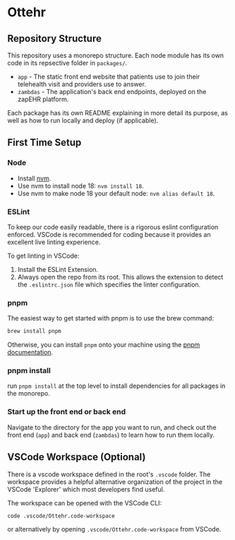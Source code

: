 # Ottehr

## Repository Structure

This repository uses a monorepo structure. Each node module has its own code in its repsective folder in `packages/`.

- `app` - The static front end website that patients use to join their telehealth visit and providers use to answer.
- `zambdas` - The application's back end endpoints, deployed on the zapEHR platform.

Each package has its own README explaining in more detail its purpose, as well as how to run locally and deploy (if applicable).

## First Time Setup

### Node

- Install [nvm](https://github.com/nvm-sh/nvm#installing-and-updating).
- Use nvm to install node 18: `nvm install 18`.
- Use nvm to make node 18 your default node: `nvm alias default 18`.

### ESLint

To keep our code easily readable, there is a rigorous eslint configuration enforced. VSCode is recommended for coding because it provides an excellent live linting experience.

To get linting in VSCode:

1. Install the ESLint Extension.
2. Always open the repo from its root. This allows the extension to detect the `.eslintrc.json` file which specifies the linter configuration.

### pnpm

The easiest way to get started with pnpm is to use the brew command:

```bash
brew install pnpm
```

Otherwise, you can install `pnpm` onto your machine using the [pnpm documentation](https://pnpm.io/installation).

### pnpm install

run `pnpm install` at the top level to install dependencies for all packages in the monorepo.

### Start up the front end or back end

Navigate to the directory for the app you want to run, and check out the front end (`app`) and back end (`zambdas`) to learn how to run them locally.

## VSCode Workspace (Optional)

There is a vscode workspace defined in the root's `.vscode` folder. The workspace provides a helpful alternative organization of the project in the VSCode 'Explorer' which most developers find useful.

The workspace can be opened with the VSCode CLI:

```[bash]
code .vscode/Ottehr.code-workspace
```

or alternatively by opening `.vscode/Ottehr.code-workspace` from VSCode.
